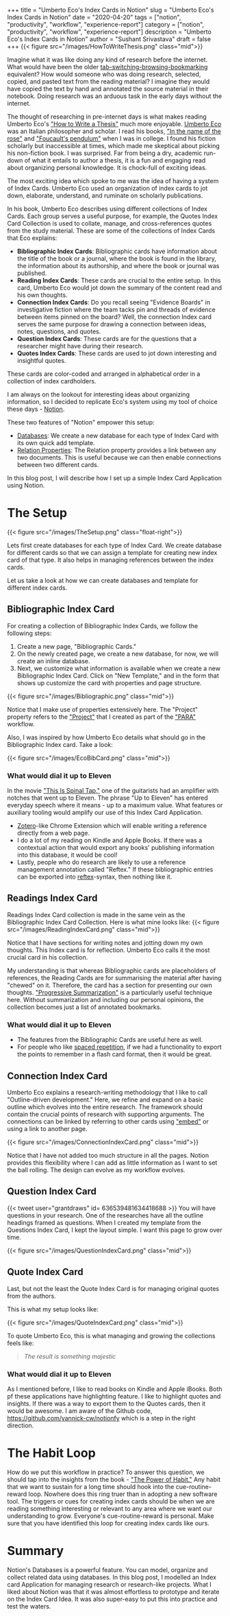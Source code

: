 +++
title = "Umberto Eco's Index Cards in Notion"
slug = "Umberto Eco's Index Cards in Notion"
date = "2020-04-20"
tags = ["notion", "productivity", "workflow", "experience-report"]
category = ["notion", "productivity", "workflow", "experience-report"]
description = "Umberto Eco's Index Cards in Notion"
author = "Sushant Srivastava"
draft = false
+++
{{< figure src="/images/HowToWriteThesis.png" class="mid">}}


Imagine what it was like doing any kind of research before the internet. What would have been the older [tab-switching-browsing-bookmarking](http://www.authorgrahambrown.com/300-year-old-tool-that-lets-you-have-7-tabs-er-books-open-at-once/) equivalent? How would someone who was doing research, selected, copied, and pasted text from the reading material? I imagine they would have copied the text by hand and annotated the source material in their notebook. Doing research was an arduous task in the early days without the internet.

The thought of researching in pre-internet days is what makes reading Umberto Eco's ["How to Write a Thesis"](https://www.goodreads.com/book/show/23461426-how-to-write-a-thesis) much more enjoyable. [Umberto Eco](https://en.wikipedia.org/wiki/Umberto_Eco) was an Italian philosopher and scholar. I read his books, ["In the name of the rose"](https://www.goodreads.com/book/show/119073.The_Name_of_the_Rose) and ["Foucault's pendulum"](https://www.goodreads.com/book/show/17841.Foucault_s_Pendulum) when I was in college. I found his fiction scholarly but inaccessible at times, which made me skeptical about picking his non-fiction book. I was surprised. Far from being a dry, academic run-down of what it entails to author a thesis, it is a fun and engaging read about organizing personal knowledge. It is chock-full of exciting ideas.

The most exciting idea which spoke to me was the idea of having a system of Index Cards. Umberto Eco used an organization of index cards to jot down, elaborate, understand, and ruminate on scholarly publications.

In his book, Umberto Eco describes using different collections of Index Cards. Each group serves a useful purpose, for example, the Quotes Index Card Collection is used to collate, manage, and cross-references quotes from the study material. These are some of the collections of Index Cards that Eco explains:

- **Bibliographic Index Cards**: Bibliographic cards have information about the title of the book or a journal, where the book is found in the library, the information about its authorship, and where the book or journal was published.
- **Reading Index Cards**: These cards are crucial to the entire setup. In this card, Umberto Eco would jot down the summary of the content read and his own thoughts.
- **Connection Index Cards**: Do you recall seeing "Evidence Boards" in investigative fiction where the team tacks pin and threads of evidence between items pinned on the board?  Well, the connection Index card serves the same purpose for drawing a connection between ideas, notes, questions, and quotes.
- **Question Index Cards**: These cards are for the questions that a researcher might have during their research.
- **Quotes Index Cards**: These cards are used to jot down interesting and insightful quotes.

These cards are color-coded and arranged in alphabetical order in a collection of index cardholders.

I am always on the lookout for interesting ideas about organizing information, so I decided to replicate Eco's system using my tool of choice these days - [Notion](https://www.notion.so/).

These two features of "Notion" empower this setup:

- [Databases](https://www.notion.so/Intro-to-databases-fd8cd2d212f74c50954c11086d85997e): We create a new database for each type of Index Card with its own quick add template.
- [Relation Properties](https://www.notion.so/Relations-rollups-fd56bfc6a3f0471a9f0cc3110ff19a79): The Relation property provides a link between any two documents. This is useful because we can then enable connections between two different cards.

In this blog post, I will describe how I set up a simple Index Card Application using Notion.

# The Setup
{{< figure src="/images/TheSetup.png" class="float-right">}}

Lets first create databases for each type of Index Card. We create database for different cards so that we can assign a template for creating new index card of that type. It also helps in managing references between the index cards.

Let us take a look at how we can create databases and template for different index cards.



## Bibliographic Index Card

For creating a collection of Bibliographic Index Cards, we follow the following steps:
1. Create a new page, "Bibliographic Cards."
2. On the newly created page, we create a new database, for now, we will create an inline database.
3. Next, we customize what information is available when we create a new Bibliographic Index Card. Click on "New Template," and in the form that shows up customize the card with properties and page structure.

{{< figure src="/images/Bibliographic.png" class="mid">}}

Notice that I make use of properties extensively here. The "Project" property refers to the
["Project"](http://www.ssushant.in/2020/04/06/using-notion-as-a-productivity-tool/) that I created as part of the ["PARA"](https://fortelabs.co/blog/how-to-build-a-second-brain-in-notion/) workflow.

Also, I was inspired by how Umberto Eco details what should go in the Bibliographic Index card. Take a look:

{{< figure src="/images/EcoBibCard.png" class="mid">}}

### What would dial it up to Eleven

In the movie ["This Is Spinal Tap,"](https://en.wikipedia.org/wiki/This_Is_Spinal_Tap) one of the guitarists had an amplifier with notches that went up to Eleven. The phrase "Up to Eleven" has entered everyday speech where it means - up to a maximum value. What features or auxiliary tooling would amplify our use of this Index Card Application.

- [Zotero](https://www.zotero.org/)-like Chrome Extension which will enable writing a reference directly from a web page.
- I do a lot of my reading on Kindle and Apple Books. If there was a contextual action that would export any books' publishing information into this database, it would be cool!
- Lastly, people who do research are likely to use a reference management annotation called "Reftex." If these bibliographic entries can be exported into [reftex](https://www.gnu.org/software/reftex/)-syntax, then nothing like it.

## Readings Index Card

Readings Index Card collection is made in the same vein as the Bibliographic Index Card Collection. Here is what mine looks like:
{{< figure src="/images/ReadingIndexCard.png" class="mid">}}

Notice that I have sections for writing notes and jotting down my own thoughts. This Index card is for reflection. Umberto Eco calls it the most crucial card in his collection.

My understanding is that whereas Bibliographic cards are placeholders of references, the Reading Cards are for summarising the material after having "chewed" on it. Therefore, the card has a section for presenting our own thoughts. ["Progressive Summarization"](https://fortelabs.co/blog/progressive-summarization-a-practical-technique-for-designing-discoverable-notes/) is a particularly useful technique here. Without summarization and including our personal opinions, the collection becomes just a list of annotated bookmarks.

### What would dial it up to Eleven

- The features from the Bibliographic Cards are useful here as well.
- For people who like [spaced repetition](https://en.wikipedia.org/wiki/Spaced_repetition), if we had a functionality to export the points to remember in a flash card format, then it would be great.

## Connection Index Card

Umberto Eco explains a research-writing methodology that I like to call "Outline-driven development." Here, we refine and expand on a basic outline which evolves into the entire research. The framework should contain the crucial points of research with supporting arguments.
The connections can be linked by referring to other cards using ["embed"](https://www.notion.so/Embeds-6b7133323590447b9d8e963c136ebce5) or using a link to another page.

{{< figure src="/images/ConnectionIndexCard.png" class="mid">}}


Notice that I have not added too much structure in all the pages. Notion provides this flexibility where I can add as little information as I want to set the ball rolling. The design can evolve as my workflow evolves.

## Question Index Card
{{< tweet user="grantdraws" id= 636539481634418688 >}}
You will have questions in your research. One of the researches have all the outline headings framed as questions. When I created my template from the Questions Index Card, I kept the layout simple. I want this page to grow over time.

{{< figure src="/images/QuestionIndexCard.png" class="mid">}}


## Quote Index Card

Last, but not the least the Quote Index Card is for managing original quotes from the authors.

This is what my setup looks like:

{{< figure src="/images/QuoteIndexCard.png" class="mid">}}


To quote Umberto Eco, this is what managing and growing the collections feels like:

> *The result is something majestic*



### What would dial it up to Eleven

As I mentioned before, I like to read books on Kindle and Apple iBooks. Both pf these applications
have highlighting feature. I like to highlight quotes and insights. If there was a way to export
them to the Quotes cards, then it would be awesome. I am aware of the Github code,
https://github.com/yannick-cw/notionfy which is a step in the right direction.

# The Habit Loop

How do we put this workflow in practice? To answer this question, we should tap into the insights from the book - ["The Power of Habit."](https://charlesduhigg.com/how-habits-work/) Any habit that we want to sustain for a long time should hook into the cue-routine-reward loop. Nowhere does this ring truer than in adopting a new software tool. The triggers or cues for creating index cards should be when we are reading something interesting or relevant to any area where we want our understanding to grow. Everyone's cue-routine-reward is personal. Make sure that you have identified this loop for creating index cards like ours.

# Summary

Notion's Databases is a powerful feature. You can model, organize and collect related data using databases. In this blog post, I modelled an Index card Application for managing research or research-like projects. What I liked about Notion was that it was almost effortless to prototype and iterate on the Index Card Idea. It was also super-easy to put this into practice and test the waters.
